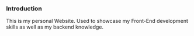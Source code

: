 ### Introduction

This is my personal Website. Used to showcase my Front-End development skills as well as my backend knowledge.
